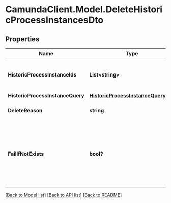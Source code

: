 # CamundaClient.Model.DeleteHistoricProcessInstancesDto
## Properties

Name | Type | Description | Notes
------------ | ------------- | ------------- | -------------
**HistoricProcessInstanceIds** | **List&lt;string&gt;** | A list historic process instance ids to delete. | [optional] 
**HistoricProcessInstanceQuery** | [**HistoricProcessInstanceQueryDto**](HistoricProcessInstanceQueryDto.md) |  | [optional] 
**DeleteReason** | **string** | A string with delete reason. | [optional] 
**FailIfNotExists** | **bool?** | If set to &#x60;false&#x60;, the request will still be successful if one ore more of the process ids are not found. | [optional] 

[[Back to Model list]](../README.md#documentation-for-models) [[Back to API list]](../README.md#documentation-for-api-endpoints) [[Back to README]](../README.md)

